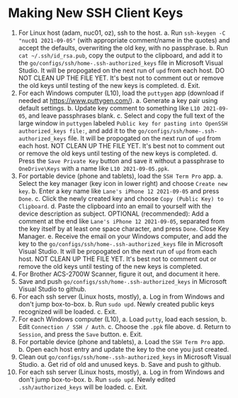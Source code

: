 # Making New SSH Client Keys
1. For Linux host (adam, nuc01, oz), ssh to the host.
	a. Run ```ssh-keygen -C "nuc01 2021-09-05"``` (with appropriate comment/name in the quotes) and accept the defaults, overwriting the old key, with no passphrase.
	b. Run ```cat ~/.ssh/id_rsa.pub```, copy the output to the clipboard, and add it to the ```go/configs/ssh/home-.ssh-authorized_keys``` file in Microsoft Visual Studio. It will be propogated on the next run of ```upd``` from each host. DO NOT CLEAN UP THE FILE YET. It's best not to comment out or remove the old keys until testing of the new keys is completed.
	d. Exit.
2. For each Windows computer (L10), load the ```puttygen``` app (download if needed at https://www.puttygen.com/).
	a. Generate a key pair using default settings.
	b. Update key comment to something like ```L10 2021-09-05```, and leave passphrases blank.
	c. Select and copy the full text of the large window in ```puttygen``` labeled ```Public key for pasting into OpenSSH authorized_keys file:```, and add it to the ```go/configs/ssh/home-.ssh-authorized_keys``` file. It will be propogated on the next run of ```upd``` from each host.  NOT CLEAN UP THE FILE YET. It's best not to comment out or remove the old keys until testing of the new keys is completed.
	d. Press the ```Save Private Key``` button and save it without a passphrase to ```OneDrive\Keys``` with a name like ```L10 2021-09-05.ppk```.
3. For portable device (phone and tablets), load the ```SSH Term Pro``` app.
	a. Select the key manager (key icon in lower right) and choose ```Create new key```.
	b. Enter a key name like ```Lane's iPhone 12 2021-09-05``` and press ```Done```.
	c. Click the newly created key and choose ```Copy (Public Key) to Clipboard```.
	d. Paste the clipboard into an email to yourself with the device description as subject. OPTIONAL (recommended): Add a comment at the end like ```Lane's iPhone 12 2021-09-05```, separated from the key itself by at least one space character, and press ```Done```. Close Key Manager.
	e. Receive the email on your Windows computer, and add the key to the ```go/configs/ssh/home-.ssh-authorized_keys``` file in Microsoft Visual Studio. It will be propogated on the next run of ```upd``` from each host.  NOT CLEAN UP THE FILE YET. It's best not to comment out or remove the old keys until testing of the new keys is completed.
4. For Brother ACS-2700W Scanner, figure it out, and document it here.
5. Save and push ```go/configs/ssh/home-.ssh-authorized_keys``` in Microsoft Visual Studio to github.
6. For each ssh server (Linux hosts, mostly),
	a. Log in from Windows and don't jump box-to-box.
	b. Run ```sudo upd```. Newly created public keys recognized will be loaded. 
	c. Exit.
7. For each Windows computer (L10),
	a. Load ```putty```, load each session,
	b. Edit ```Connection / SSH / Auth```.
	c. Choose the ```.ppk``` file above. 
	d. Return to ```Session```, and press the ```Save``` button. 
	e. Exit.
8. For portable device (phone and tablets), 
	a. Load the ```SSH Term Pro``` app.
	b. Open each host entry and update the key to the one you just created.
9. Clean out ```go/configs/ssh/home-.ssh-authorized_keys``` in Microsoft Visual Studio.
	a. Get rid of old and unused keys.
	b. Save and push to github.
10. For each ssh server (Linux hosts, mostly),
	a. Log in from Windows and don't jump box-to-box.
	b. Run ```sudo upd```. Newly edited ```.ssh/authorized_keys``` will be loaded. 
	c. Exit.
